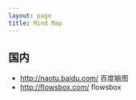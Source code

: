 ```yaml
---
layout: page
title: Mind Map
---
```


## 国内

- http://naotu.baidu.com/ 百度脑图
- http://flowsbox.com/ flowsbox
